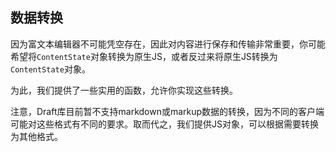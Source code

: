 ## 数据转换

因为富文本编辑器不可能凭空存在，因此对内容进行保存和传输非常重要，你可能希望将`ContentState`对象转换为原生JS，或者反过来将原生JS转换为`ContentState`对象。

为此，我们提供了一些实用的函数，允许你实现这些转换。

注意，Draft库目前暂不支持markdown或markup数据的转换，因为不同的客户端可能对这些格式有不同的要求。取而代之，我们提供JS对象，可以根据需要转换为其他格式。

